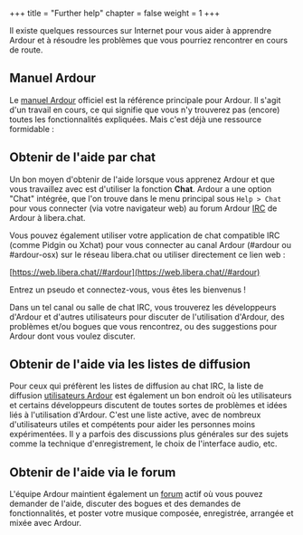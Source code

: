 +++
title = "Further help"
chapter = false
weight = 1
+++

Il existe quelques ressources sur Internet pour vous aider à apprendre Ardour et
à résoudre les problèmes que vous pourriez rencontrer en cours de route.

## Manuel Ardour

Le [manuel Ardour](http://manual.ardour.org/) officiel est la référence principale pour Ardour.
Il s'agit d'un travail en cours, ce qui signifie que vous n'y trouverez pas (encore)
toutes les fonctionnalités expliquées. Mais c'est déjà une ressource formidable :

## Obtenir de l'aide par chat

Un bon moyen d'obtenir de l'aide lorsque vous apprenez Ardour et que vous travaillez
avec est d'utiliser la fonction **Chat**. Ardour a une option "Chat" intégrée,
que l'on trouve dans le menu principal sous `Help > Chat` pour vous connecter
(via votre navigateur web) au forum Ardour [IRC](http://en.wikipedia.org/wiki/IRC)
de Ardour à libera.chat.

Vous pouvez également utiliser votre application de chat compatible IRC (comme Pidgin ou Xchat)
pour vous connecter au canal Ardour (\#ardour ou \#ardour-osx) sur le réseau libera.chat
ou utiliser directement ce lien web :

[https://web.libera.chat//#ardour](https://web.libera.chat//#ardour)

Entrez un pseudo et connectez-vous, vous êtes les bienvenus !

Dans un tel canal ou salle de chat IRC, vous trouverez les développeurs d'Ardour et
d'autres utilisateurs pour discuter de l'utilisation d'Ardour,
des problèmes et/ou bogues que vous rencontrez, ou des suggestions pour Ardour dont vous voulez discuter.

## Obtenir de l'aide via les listes de diffusion

Pour ceux qui préfèrent les listes de diffusion au chat IRC, la liste de diffusion
[utilisateurs Ardour](http://lists.ardour.org/listinfo.cgi/ardour-users-ardour.org%20) est également
un bon endroit où les utilisateurs et certains développeurs discutent de toutes sortes de problèmes
et idées liés à l'utilisation d'Ardour. C'est une liste active, avec de nombreux d'utilisateurs utiles
et compétents pour aider les personnes moins expérimentées.
Il y a parfois des discussions plus générales sur des sujets comme la technique d'enregistrement,
le choix de l'interface audio, etc.

## Obtenir de l'aide via le forum

L'équipe Ardour maintient également un [forum](https://discourse.ardour.org/) actif 
où vous pouvez demander de l'aide, discuter des bogues et des demandes de fonctionnalités,
et poster votre musique composée, enregistrée, arrangée et mixée avec Ardour.